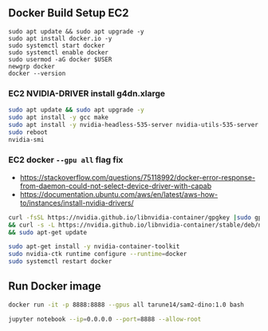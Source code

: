 
## Docker Build Setup EC2
```
sudo apt update && sudo apt upgrade -y
sudo apt install docker.io -y
sudo systemctl start docker
sudo systemctl enable docker
sudo usermod -aG docker $USER
newgrp docker
docker --version
```

### EC2 NVIDIA-DRIVER install g4dn.xlarge
```sh
sudo apt update && sudo apt upgrade -y
sudo apt install -y gcc make
sudo apt install -y nvidia-headless-535-server nvidia-utils-535-server
sudo reboot
nvidia-smi
```
### EC2 docker `--gpu all` flag fix

- https://stackoverflow.com/questions/75118992/docker-error-response-from-daemon-could-not-select-device-driver-with-capab
- https://documentation.ubuntu.com/aws/en/latest/aws-how-to/instances/install-nvidia-drivers/


```sh
curl -fsSL https://nvidia.github.io/libnvidia-container/gpgkey |sudo gpg --dearmor -o /usr/share/keyrings/nvidia-container-toolkit-keyring.gpg \
&& curl -s -L https://nvidia.github.io/libnvidia-container/stable/deb/nvidia-container-toolkit.list | sed 's#deb https://#deb [signed-by=/usr/share/keyrings/nvidia-container-toolkit-keyring.gpg] https://#g' | sudo tee /etc/apt/sources.list.d/nvidia-container-toolkit.list \
&& sudo apt-get update

sudo apt-get install -y nvidia-container-toolkit
sudo nvidia-ctk runtime configure --runtime=docker
sudo systemctl restart docker
```

## Run Docker image
```sh
docker run -it -p 8888:8888 --gpus all tarune14/sam2-dino:1.0 bash
```
```sh
jupyter notebook --ip=0.0.0.0 --port=8888 --allow-root
```
